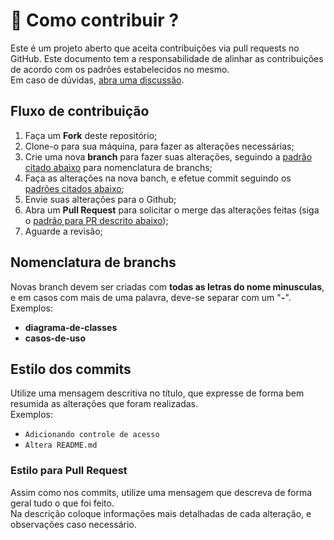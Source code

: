 # :thinking: Como contribuir ?
Este é um projeto aberto que aceita contribuições via pull requests no GitHub. Este documento tem a responsabilidade de alinhar as contribuições de acordo com os padrões estabelecidos no mesmo.  
Em caso de dúvidas, [abra uma discussão](https://github.com/DLL-S/ueg-construcao-software/discussions).

## Fluxo de contribuição
1. Faça um **Fork** deste repositório;
2. Clone-o para sua máquina, para fazer as alterações necessárias;
3. Crie uma nova **branch** para fazer suas alterações, seguindo a [padrão citado abaixo](#nomenclatura-de-branchs) para nomenclatura de branchs;
4. Faça as alterações na nova banch, e efetue commit seguindo os [padrões citados abaixo](#estilo-dos-commits);
5. Envie suas alterações para o Github;
6. Abra um **Pull Request** para solicitar o merge das alterações feitas (siga o [padrão para PR descrito abaixo](#estilo-para-pull-request));
7. Aguarde a revisão;

## Nomenclatura de branchs
Novas branch devem ser criadas com **todas as letras do nome minusculas**, e em casos com mais de uma palavra, deve-se separar com um "**-**".  
Exemplos:
- **diagrama-de-classes**
- **casos-de-uso**

## Estilo dos commits
Utilize uma mensagem descritiva no título, que expresse de forma bem resumida as alterações que foram realizadas.  
Exemplos:
- `Adicionando controle de acesso`
- `Altera README.md`

### Estilo para Pull Request
Assim como nos commits, utilize uma mensagem que descreva de forma geral tudo o que foi feito.  
Na descrição coloque informações mais detalhadas de cada alteração, e observações caso necessário.
